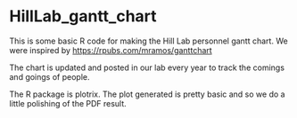 # HillLab_gantt_chart
This is some basic R code for making the Hill Lab personnel gantt chart.
We were inspired by https://rpubs.com/mramos/ganttchart

The chart is updated and posted in our lab every year to track the comings and goings of people. 

The R package is plotrix. The plot generated is pretty basic and so we do a little polishing of the PDF result.
